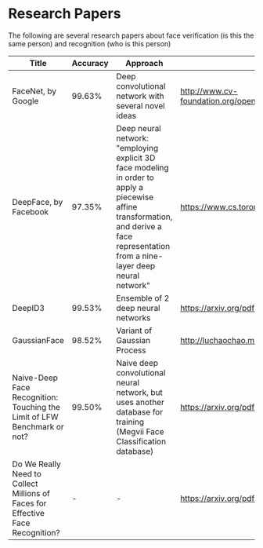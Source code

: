 # Research Papers

The following are several research papers about face verification (is this the same person) and recognition (who is this person)

| Title | Accuracy | Approach | Link |
| ----- | -------- | -------- | ---- |
| FaceNet, by Google | 99.63% | Deep convolutional network with several novel ideas | http://www.cv-foundation.org/openaccess/content_cvpr_2015/papers/Schroff_FaceNet_A_Unified_2015_CVPR_paper.pdf |
| DeepFace, by Facebook | 97.35% | Deep neural network: "employing explicit 3D face modeling in order to apply a piecewise affine transformation, and derive a face representation from a nine-layer deep neural network" | https://www.cs.toronto.edu/~ranzato/publications/taigman_cvpr14.pdf |
| DeepID3 | 99.53% | Ensemble of 2 deep neural networks | https://arxiv.org/pdf/1502.00873v1.pdf |
| GaussianFace | 98.52% | Variant of Gaussian Process | http://luchaochao.me/papers/GaussianFace.pdf |
| Naive-Deep Face Recognition: Touching the Limit of LFW Benchmark or not? | 99.50% | Naive deep convolutional neural network, but uses another database for training (Megvii Face Classification database) | https://arxiv.org/pdf/1501.04690v1.pdf |
| Do We Really Need to Collect Millions of Faces for Effective Face Recognition? | - | - | https://arxiv.org/pdf/1603.07057v2.pdf |

